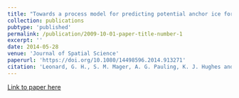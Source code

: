 ```yaml
---
title: "Towards a process model for predicting potential anchor ice formation sites in coastal Antarctic waters"
collection: publications
pubtype: 'published'
permalink: /publication/2009-10-01-paper-title-number-1
excerpt: ''
date: 2014-05-28
venue: 'Journal of Spatial Science'
paperurl: 'https://doi.org/10.1080/14498596.2014.913271'
citation: 'Leonard, G. H., S. M. Mager, A. G. Pauling, K. J. Hughes and I. J. Smith (2014). &quot;Towards a process model for predicting potential anchor ice formation sites in coastal Antarctic waters&quot; <i>Journal of Spatial Science</i>. 59(2): 297-312.'
---
```


[Link to paper here](https://doi.org/10.1080/14498596.2014.913271)